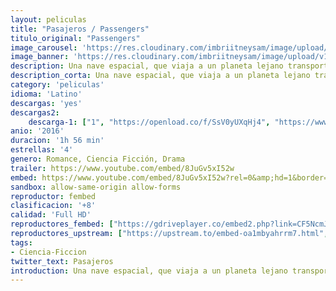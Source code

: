 ```yaml
---
layout: peliculas
title: "Pasajeros / Passengers"
titulo_original: "Passengers"
image_carousel: 'https://res.cloudinary.com/imbriitneysam/image/upload/v1546053206/pasajeros-poster-min.jpg'
image_banner: 'https://res.cloudinary.com/imbriitneysam/image/upload/v1546053157/pasajeros-banner-min.jpg'
description: Una nave espacial, que viaja a un planeta lejano transportando a miles de personas, tiene una avería en una de las cápsulas de hibernación tras el impacto con un gran meteorito. Como resultado, un pasajero se despierta noventa años antes del final del viaje.
description_corta: Una nave espacial, que viaja a un planeta lejano transportando a miles de personas, tiene una avería en una de las cápsulas de hibernación tras el impacto con un gran meteorito. Como resultado, un pasajero se ...
category: 'peliculas'
idioma: 'Latino'
descargas: 'yes'
descargas2:
    descarga-1: ["1", "https://openload.co/f/SsV0yUXqHj4", "https://www.google.com/s2/favicons?domain=openload.co","OpenLoad","https://res.cloudinary.com/imbriitneysam/image/upload/v1541473684/mexico.png", "Latino", "Full HD"]
anio: '2016'
duracion: '1h 56 min'
estrellas: '4'
genero: Romance, Ciencia Ficción, Drama
trailer: https://www.youtube.com/embed/8JuGv5xI52w
embed: https://www.youtube.com/embed/8JuGv5xI52w?rel=0&amp;hd=1&border=0&wmode=opaque&enablejsapi=1&modestbranding=1&controls=1&showinfo=1
sandbox: allow-same-origin allow-forms
reproductor: fembed
clasificacion: '+8'
calidad: 'Full HD'
reproductores_fembed: ["https://gdriveplayer.co/embed2.php?link=CF5NcmJYpQ2wa946YkgzpQKjV8%252Bs1SgX8AH3udvruSjSRIpoJojCQoJZcPx4EBMMyZcCgGLLBYZKpT6je591DQRMyWjzUdYDi%252FcOCa94wzixlfg2w7xiuH58Bqi63k5JvRHCWpzJq%252B1qjmIJ60dblhXGXjgRfsG3%252Fo%252Bi6q7kQpPP2N1jhk223ma%252Bn9PtsKHEgacx1cRU3eWB%252Fw1eM0YRETEPkg2u7dzscIjL1hy%252Fck18S0sR8i2nrnkWBhJUpLPc1E%252F7NWAH21c26yAB7pxyc5Dj8ouw1zCNmiQ12a4FDBNeq9Mu%252FCtumzz1YLR7uwGV7j21g5Orf2ppw3H5Q4JHeh0oc7I6QCvHZnorZWl%252BLstg%253D%253D","Latino","https://myurlshort.live/v/zm1r4cj2xm0d-wz","Latino","https://feurl.com/v/7rxz0fgydpe22m8","Latino","https://feurl.com/v/1xoq53-7xo4","Latino","https://gdriveplayer.co/embed2.php?link=ZCmLktVnfHmxGYok2zys3QZDC7u5TZX9oh95jtCWoiDmnR3fCpaGzCguGol5uEiYvqpArqSM1nXFr8a6YX8dU57M881WSJFiX0tGXvuDbJmfrmMQyEvD%252BVFrh0JQvL8dUEleru6ZUAMcLbXhfioi8ljTt2H89rd54BE0AzL2yEJyJs3mAG%252FgK4l3Nhos47mieMSFAF7OjthQSV1zDt6A0MOWiN58D5J5BTcJYxbil%252FYuaeh3e%252B1UBFhB%252B1KKmXwwo%253D","Latino"]
reproductores_upstream: ["https://upstream.to/embed-oa1mbyahrrm7.html","Latino","https://upstream.to/embed-f222ekuwfc8o.html","Latino"]
tags:
- Ciencia-Ficcion
twitter_text: Pasajeros
introduction: Una nave espacial, que viaja a un planeta lejano transportando a miles de personas, tiene una avería en una de las cápsulas de hibernación tras el impacto con un gran meteorito. Como resultado, un pasajero se ...
---
```












